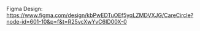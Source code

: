 Figma Design:
https://www.figma.com/design/kbPwEDTuOEf5yqLZMDVXJG/CareCircle?node-id=601-10&p=f&t=R25vcXwYvC6ID00X-0

